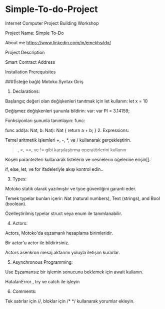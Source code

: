 # Simple-To-do-Project
Internet Computer Project Building Workshop

Project Name: Simple To-Do

About me
<a>https://www.linkedin.com/in/emekhsıldır/</a>

Project Description

Smart Contract Address

Installation Prerequisites

###(İsteğe bağlı) Motoko Syntax Giriş
1. Declarations:

Başlangıç değeri olan değişkenleri tanıtmak için let kullanın: let x = 10

Değişmez değişkenleri şununla bildirin: var: var PI = 3.14159;

Fonksiyonları şununla tanımlayın: func:

func add(a: Nat, b: Nat): Nat {
  return a + b;
}
2. Expressions:

Temel aritmetik işlemleri +, -, *, ve / kullanarak gerçekleştirin.

 >, <, ==, ve != gibi karşılaştırma operatörlerini kullanın

Köşeli parantezleri kullanarak listelerin ve nesnelerin öğelerine erişin[].

if, else, let, ve for ifadeleriyle akışı kontrol edin..

3. Types:

Motoko statik olarak yazılmıştır ve tyoe güvenliğini garanti eder.

Temek typelar bunları içerir: Nat (natural numbers), Text (strings), and Bool (boolean).

Özelleştirilmiş typelar  struct veya enum ile tanımlanabilir.

4. Actors:

Actors, Motoko'da eşzamanlı hesaplama birimleridir.

Bir actor'u actor ile bildirirsiniz.

Actors asenkron mesaj aktarımı yoluyla iletişim kurarlar.

5. Asynchronous Programming:

Use Eşzamansız bir işlemin sonucunu beklemek için await  kullanın.

HatalarıError , try ve catch ile işleyin

6. Comments:

Tek satırlar için //, bloklar için /* */ kullanarak yorumlar ekleyin.

